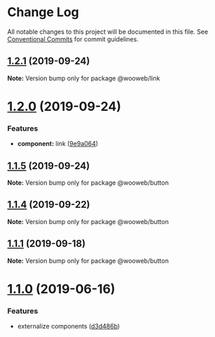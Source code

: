 # Change Log

All notable changes to this project will be documented in this file.
See [Conventional Commits](https://conventionalcommits.org) for commit guidelines.

## [1.2.1](https://github.com/samuel-gomez/static-website/compare/v1.2.0...v1.2.1) (2019-09-24)

**Note:** Version bump only for package @wooweb/link





# [1.2.0](https://github.com/samuel-gomez/static-website/compare/v1.1.5...v1.2.0) (2019-09-24)


### Features

* **component:** link ([9e9a064](https://github.com/samuel-gomez/static-website/commit/9e9a064))





## [1.1.5](https://github.com/samuel-gomez/static-website/compare/v1.1.4...v1.1.5) (2019-09-24)

**Note:** Version bump only for package @wooweb/button





## [1.1.4](https://github.com/samuel-gomez/static-website/compare/v1.1.3...v1.1.4) (2019-09-22)

**Note:** Version bump only for package @wooweb/button





## [1.1.1](https://github.com/samuel-gomez/static-website/compare/v1.1.0...v1.1.1) (2019-09-18)

**Note:** Version bump only for package @wooweb/button





# [1.1.0](https://github.com/samuel-gomez/static-website/compare/v1.0.6...v1.1.0) (2019-06-16)


### Features

* externalize components ([d3d486b](https://github.com/samuel-gomez/static-website/commit/d3d486b))
